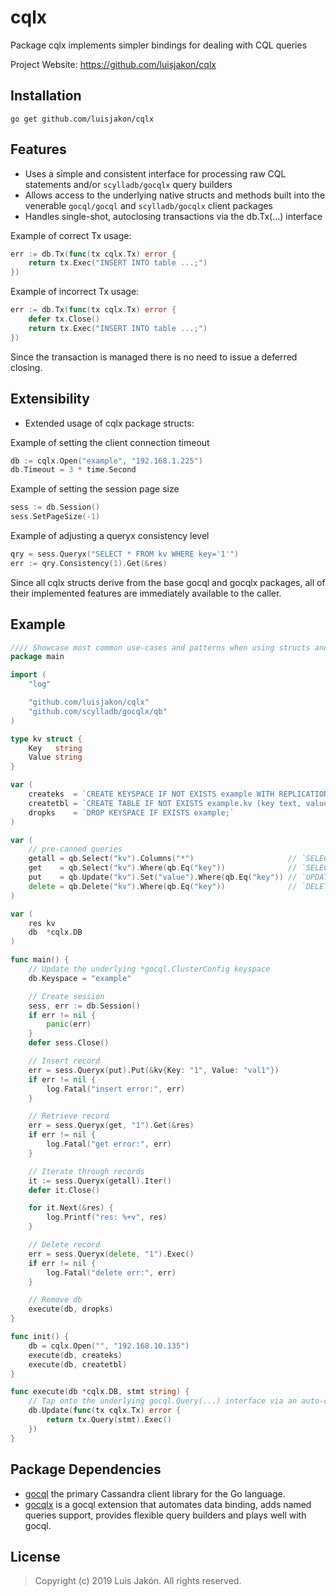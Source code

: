 cqlx
=====

Package cqlx implements simpler bindings for dealing with CQL queries

Project Website: https://github.com/luisjakon/cqlx<br>

Installation
------------

    go get github.com/luisjakon/cqlx


Features
--------

* Uses a simple and consistent interface for processing raw CQL statements and/or ```scylladb/gocqlx``` query builders 
* Allows access to the underlying native structs and methods built into the venerable ```gocql/gocql``` and ```scylladb/gocqlx``` client packages
* Handles single-shot, autoclosing transactions via the db.Tx(...) interface


Example of correct Tx usage:
```go
err := db.Tx(func(tx cqlx.Tx) error {
    return tx.Exec("INSERT INTO table ...;")
})
```
Example of incorrect Tx usage:
```go
err := db.Tx(func(tx cqlx.Tx) error {
    defer tx.Close()
    return tx.Exec("INSERT INTO table ...;")
})
```
Since the transaction is managed there is no need to issue a deferred closing.


Extensibility
--------

* Extended usage of cqlx package structs:

Example of setting the client connection timeout
```go
db := cqlx.Open("example", "192.168.1.225")
db.Timeout = 3 * time.Second
```

Example of setting the session page size
```go
sess := db.Session()
sess.SetPageSize(-1)
```

Example of adjusting a queryx consistency level
```go
qry = sess.Queryx("SELECT * FROM kv WHERE key='1'")
err := qry.Consistency(1).Get(&res)
```
Since all cqlx structs derive from the base gocql and gocqlx packages, all of their implemented features are immediately available to the caller.


Example
-------

```go
//// Showcase most common use-cases and patterns when using structs and methods from this package
package main

import (
	"log"

	"github.com/luisjakon/cqlx"
	"github.com/scylladb/gocqlx/qb"
)

type kv struct {
	Key   string
	Value string
}

var (
	createks  = `CREATE KEYSPACE IF NOT EXISTS example WITH REPLICATION = {'class' : 'SimpleStrategy', 'replication_factor' : 1 };`
	createtbl = `CREATE TABLE IF NOT EXISTS example.kv (key text, value text, PRIMARY KEY (key));`
	dropks    = `DROP KEYSPACE IF EXISTS example;`
)

var (
	// pre-canned queries
	getall = qb.Select("kv").Columns("*")                     // `SELECT * FROM kv;`
	get    = qb.Select("kv").Where(qb.Eq("key"))              // `SELECT * FROM kv WHERE key=?;`
	put    = qb.Update("kv").Set("value").Where(qb.Eq("key")) // `UPDATE kv SET value=? WHERE key=?;`
	delete = qb.Delete("kv").Where(qb.Eq("key"))              // `DELETE *  FROM kv WHERE key=?;`
)

var (
	res kv
	db  *cqlx.DB
)

func main() {
	// Update the underlying *gocql.ClusterConfig keyspace
	db.Keyspace = "example"

	// Create session
	sess, err := db.Session()
	if err != nil {
		panic(err)
	}
	defer sess.Close()

	// Insert record
	err = sess.Queryx(put).Put(&kv{Key: "1", Value: "val1"})
	if err != nil {
		log.Fatal("insert error:", err)
	}

	// Retrieve record
	err = sess.Queryx(get, "1").Get(&res)
	if err != nil {
		log.Fatal("get error:", err)
	}

	// Iterate through records
	it := sess.Queryx(getall).Iter()
	defer it.Close()

	for it.Next(&res) {
		log.Printf("res: %+v", res)
	}

	// Delete record
	err = sess.Queryx(delete, "1").Exec()
	if err != nil {
		log.Fatal("delete err:", err)
	}

	// Remove db
	execute(db, dropks)
}

func init() {
	db = cqlx.Open("", "192.168.10.135")
	execute(db, createks)
	execute(db, createtbl)
}

func execute(db *cqlx.DB, stmt string) {
	// Tap onto the underlying gocql.Query(...) interface via an auto-closing Tx
	db.Update(func(tx cqlx.Tx) error {
		return tx.Query(stmt).Exec()
	})
}

```

Package Dependencies
---------

* [gocql](https://github.com/gocql/gocql) the primary Cassandra client library for the Go language.
* [gocqlx](https://github.com/scylladb/gocqlx) is a gocql extension that automates data binding, adds named queries support, provides flexible query builders and plays well with gocql.


License
-------

> Copyright (c) 2019 Luis Jakón. All rights reserved.